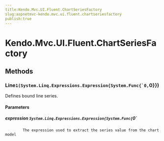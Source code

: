 ```yaml
---
title:Kendo.Mvc.UI.Fluent.ChartSeriesFactory
slug:aspnetmvc-kendo.mvc.ui.fluent.chartseriesfactory
publish:true
---
```


# Kendo.Mvc.UI.Fluent.ChartSeriesFactory

## Methods

### Line``1(System.Linq.Expressions.Expression{System.Func{`0,``0}})
Defines bound line series.

#### Parameters

##### expression `System.Linq.Expressions.Expression{System.Func{`0`

            The expression used to extract the series value from the chart model
            